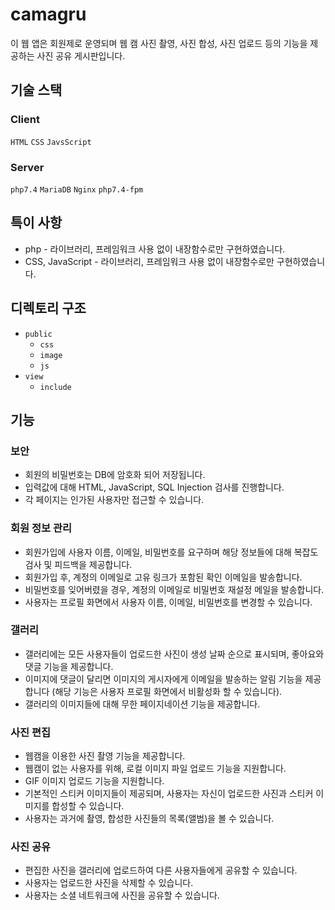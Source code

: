 # camagru
이 웹 앱은 회원제로 운영되며 웹 캠 사진 촬영, 사진 합성, 사진 업로드 등의 기능을 제공하는 사진 공유 게시판입니다.

## 기술 스택

### Client
`HTML` `CSS` `JavsScript`

### Server
`php7.4` `MariaDB` `Nginx` `php7.4-fpm` 

## 특이 사항
* php - 라이브러리, 프레임워크 사용 없이 내장함수로만 구현하였습니다.
* CSS, JavaScript - 라이브러리, 프레임워크 사용 없이 내장함수로만 구현하였습니다.

## 디렉토리 구조
* `public` 
    * `css`
    * `image`
    * `js`    
* `view`
    * `include`


## 기능

### 보안
* 회원의 비밀번호는 DB에 암호화 되어 저장됩니다.
* 입력값에 대해 HTML, JavaScript, SQL Injection 검사를 진행합니다.
* 각 페이지는 인가된 사용자만 접근할 수 있습니다.

###  회원 정보 관리
* 회원가입에 사용자 이름, 이메일, 비밀번호를 요구하며 해당 정보들에 대해 복잡도 검사 및 피드백을 제공합니다.
* 회원가입 후, 계정의 이메일로 고유 링크가 포함된 확인 이메일을 발송합니다.
* 비밀번호를 잊어버렸을 경우, 계정의 이메일로 비밀번호 재설정 메일을 발송합니다.
* 사용자는 프로필 화면에서 사용자 이름, 이메일, 비밀번호를 변경할 수 있습니다.

### 갤러리
* 갤러리에는 모든 사용자들이 업로드한 사진이 생성 날짜 순으로 표시되며, 좋아요와 댓글 기능을 제공합니다.
* 이미지에 댓글이 달리면 이미지의 게시자에게 이메일을 발송하는 알림 기능을 제공합니다 (해당 기능은 사용자 프로필 화면에서 비활성화 할 수 있습니다).
* 갤러리의 이미지들에 대해 무한 페이지네이션 기능을 제공합니다.

### 사진 편집
* 웹캠을 이용한 사진 촬영 기능을 제공합니다.
* 웹캠이 없는 사용자를 위해, 로컬 이미지 파일 업로드 기능을 지원합니다.
* GIF 이미지 업로드 기능을 지원합니다.
* 기본적인 스티커 이미지들이 제공되며, 사용자는 자신이 업로드한 사진과 스티커 이미지를 합성할 수 있습니다.
* 사용자는 과거에 촬영, 합성한 사진들의 목록(앨범)을 볼 수 있습니다.

### 사진 공유
* 편집한 사진을 갤러리에 업로드하여 다른 사용자들에게 공유할 수 있습니다.
* 사용자는 업로드한 사진을 삭제할 수 있습니다.
* 사용자는 소셜 네트워크에 사진을 공유할 수 있습니다.
